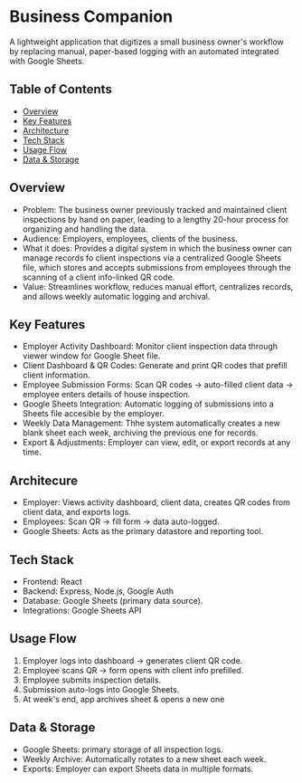 # Business Companion
A lightweight application that digitizes a small business owner's workflow by replacing manual, paper-based logging with an automated integrated with Google Sheets.

## Table of Contents
- [Overview](#overview)
- [Key Features](#key-features)
- [Architecture](#architecture)
- [Tech Stack](#tech-stack)
- [Usage Flow](#usage-flow)
- [Data & Storage](#data-&-storage)


## Overview
- Problem: The business owner previously tracked and maintained client inspections by hand on paper, leading to a lengthy 20-hour process for organizing and handling the data.
- Audience: Employers, employees, clients of the business.
- What it does: Provides a digital system in which the business owner can manage records fo client inspections via a centralized Google Sheets file, which stores and accepts submissions from employees through the scanning of a client info-linked QR code.
- Value: Streamlines workflow, reduces manual effort, centralizes records, and allows weekly automatic logging and archival. 

## Key Features
- Employer Activity Dashboard: Monitor client inspection data through viewer window for Google Sheet file.
- Client Dashboard & QR Codes: Generate and print QR codes that prefill client information.
- Employee Submission Forms: Scan QR codes -> auto-filled client data -> employee enters details of house inspection.
- Google Sheets Integration: Automatic logging of submissions into a Sheets file accesible by the employer.
- Weekly Data Management: Thhe system automatically creates a new blank sheet each week, archiving the previous one for records.
- Export & Adjustments: Employer can view, edit, or export records at any time.

## Architecure
- Employer: Views activity dashboard, client data, creates QR codes from client data, and exports logs.
- Employees: Scan QR -> fill form -> data auto-logged.
- Google Sheets: Acts as the primary datastore and reporting tool.

## Tech Stack
- Frontend: React
- Backend: Express, Node.js, Google Auth
- Database: Google Sheets (primary data source).
- Integrations: Google Sheets API

## Usage Flow
1. Employer logs into dashboard -> generates client QR code.
2. Employee scans QR -> form opens with client info prefilled.
3. Employee submits inspection details.
4. Submission auto-logs into Google Sheets.
5. At week's end, app archives sheet & opens a new one 

## Data & Storage 
- Google Sheets: primary storage of all inspection logs.
- Weekly Archive: Automatically rotates to a new sheet each week.
- Exports: Employer can export Sheets data in multiple formats.
